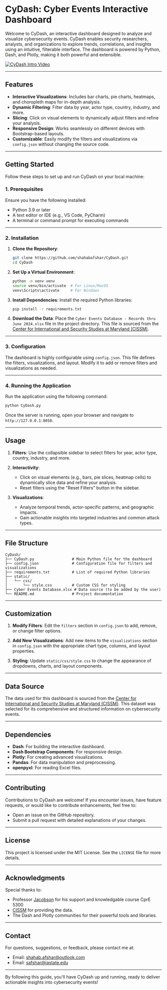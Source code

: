 # **CyDash: Cyber Events Interactive Dashboard**

Welcome to CyDash, an interactive dashboard designed to analyze and visualize cybersecurity events. CyDash enables security researchers, analysts, and organizations to explore trends, correlations, and insights using an intuitive, filterable interface. The dashboard is powered by Python, Dash, and Plotly, making it both powerful and extensible.

[![CyDash Intro Video](https://img.youtube.com/vi/Q4djFfN35mA/0.jpg)](https://youtu.be/Q4djFfN35mA)

---

## **Features**

- **Interactive Visualizations**: Includes bar charts, pie charts, heatmaps, and choropleth maps for in-depth analysis.
- **Dynamic Filtering**: Filter data by year, actor type, country, industry, and more.
- **Slicing**: Click on visual elements to dynamically adjust filters and refine your analysis.
- **Responsive Design**: Works seamlessly on different devices with Bootstrap-based layouts.
- **Customizable**: Easily modify the filters and visualizations via `config.json` without changing the source code.

---

## **Getting Started**

Follow these steps to set up and run CyDash on your local machine:

### **1. Prerequisites**

Ensure you have the following installed:
- Python 3.9 or later
- A text editor or IDE (e.g., VS Code, PyCharm)
- A terminal or command prompt for executing commands

---

### **2. Installation**

1. **Clone the Repository**:
   ```bash
   git clone https://github.com/shahabafshar/CyDash.git
   cd CyDash
   ```

2. **Set Up a Virtual Environment**:
   ```bash
   python -m venv venv
   source venv/bin/activate  # For Linux/MacOS
   venv\Scripts\activate     # For Windows
   ```

3. **Install Dependencies**:
   Install the required Python libraries:
   ```bash
   pip install -r requirements.txt
   ```

4. **Download the Data**:
   Place the `Cyber Events Database - Records thru June 2024.xlsx` file in the project directory. This file is sourced from the [Center for International and Security Studies at Maryland (CISSM)](https://cissm.umd.edu/cyber-events-database).

---

### **3. Configuration**

The dashboard is highly configurable using `config.json`. This file defines the filters, visualizations, and layout. Modify it to add or remove filters and visualizations as needed.

---

### **4. Running the Application**

Run the application using the following command:
```bash
python CyDash.py
```

Once the server is running, open your browser and navigate to `http://127.0.0.1:8050`.

---

## **Usage**

1. **Filters**:
   Use the collapsible sidebar to select filters for year, actor type, country, industry, and more.
   
2. **Interactivity**:
   - Click on visual elements (e.g., bars, pie slices, heatmap cells) to dynamically slice data and refine your analysis.
   - Reset filters using the "Reset Filters" button in the sidebar.

3. **Visualizations**:
   - Analyze temporal trends, actor-specific patterns, and geographic impacts.
   - Gain actionable insights into targeted industries and common attack types.

---

## **File Structure**

```
CyDash/
├── CyDash.py                 # Main Python file for the dashboard
├── config.json               # Configuration file for filters and visualizations
├── requirements.txt          # List of required Python libraries
├── static/
│   └── css/
│       └── style.css         # Custom CSS for styling
├── Cyber Events Database.xlsx # Data source (to be added by the user)
└── README.md                 # Project documentation
```

---

## **Customization**

1. **Modify Filters**:
   Edit the `filters` section in `config.json` to add, remove, or change filter options.

2. **Add New Visualizations**:
   Add new items to the `visualizations` section in `config.json` with the appropriate chart type, columns, and layout properties.

3. **Styling**:
   Update `static/css/style.css` to change the appearance of dropdowns, charts, and layout components.

---

## **Data Source**

The data used for this dashboard is sourced from the [Center for International and Security Studies at Maryland (CISSM)](https://cissm.umd.edu/cyber-events-database). This dataset was selected for its comprehensive and structured information on cybersecurity events.

---

## **Dependencies**

- **Dash**: For building the interactive dashboard.
- **Dash Bootstrap Components**: For responsive design.
- **Plotly**: For creating advanced visualizations.
- **Pandas**: For data manipulation and preprocessing.
- **openpyxl**: For reading Excel files.

---

## **Contributing**

Contributions to CyDash are welcome! If you encounter issues, have feature requests, or would like to contribute enhancements, feel free to:
- Open an issue on the GitHub repository.
- Submit a pull request with detailed explanations of your changes.

---

## **License**

This project is licensed under the MIT License. See the `LICENSE` file for more details.

---

## **Acknowledgments**

Special thanks to:
- Professor [Jacobson](https://www.engineering.iastate.edu/people/profile/dougj/) for his support and knowledgable course CprE 5300
- [CISSM](https://cissm.umd.edu/) for providing the data.
- The Dash and Plotly communities for their powerful tools and libraries.

---

## **Contact**

For questions, suggestions, or feedback, please contact me at:
- Email: [shahab.afshar@outlook.com](mailto:shahab.afshar@outlook.com)
- Email: [safshar@iastate.edu](mailto:safshar@iastate.edu)

---

By following this guide, you'll have CyDash up and running, ready to deliver actionable insights into cybersecurity events!
